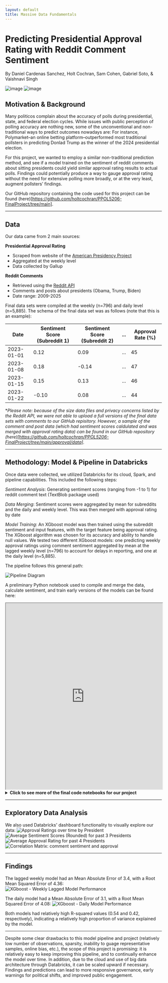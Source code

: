 ```yaml
---
layout: default
title: Massive Data Fundamentals
---
```

# Predicting Presidential Approval Rating with Reddit Comment Sentiment
By Daniel Cardenas Sanchez, Holt Cochran, Sam Cohen, Gabriel Soto, & Vaishnavi Singh

![image](/visuals/download.png)
![image](/visuals/president_seal.jpg)

## Motivation & Background
Many politicos complain about the accuracy of polls during presidential, state, and federal election cycles. While issues with public perception of polling accuracy are nothing new, some of the unconventional and non-traditional ways to predict outcomes nowadays are: For instance, Polymarket–an online betting platform–outperformed most traditional pollsters in predicting Donlad Trump as the winner of the 2024 presidential election. 

For this project, we wanted to employ a similar non-traditional prediction method, and see if a model trained on the sentiment of reddit comments about sitting presidents could yield similar approval rating results to actual polls. Findings could potentially produce a way to gauge approval rating without the need for extensive polling more broadly, or at the very least, augment pollsters’ findings. 

Our GitHub repository containing the code used for this project can be found (here)[https://github.com/holtcochran/PPOL5206-FinalProject/tree/main]. 

---
## Data
Our data came from 2 main sources: 

**Presidential Approval Rating**
- Scraped from website of the [American Presidency Project](https://www.presidency.ucsb.edu/statistics/data/presidential-job-approval-all-data)
- Aggregated at the weekly level
- Data collected by Gallup
  
**Reddit Comments**
- Retrieved using the [Reddit API](https://developers.reddit.com/docs/0.9/api)
- Comments and posts about presidents (Obama, Trump, Biden)
- Date range: 2009-2025

Final data sets were compiled at the weekly (n=796) and daily level (n=5,885). The schema of the final data set was as follows (note that this is an example):

| Date       | Sentiment Score (Subreddit 1) | Sentiment Score (Subreddit 2) | ... | Approval Rate (%) |
|------------|-------------------------------|-------------------------------|-----|--------------------|
| 2023-01-01 | 0.12                          | 0.09                          | ... | 45                 |
| 2023-01-08 | 0.18                          | -0.14                         | ... | 47                 |
| 2023-01-15 | 0.15                          | 0.13                          | ... | 46                 |
| 2023-01-22 | -0.10                         | 0.08                          | ... | 44                 |

**Please note: because of the size data files and privacy concerns listed by the Reddit API, we were not able to upload a full versions of the final data sets with comments to our GitHub repisitory. However, a sample of the comment and post data (which had sentiment scores caldulated and was merged with approval rating data) can be found in our GitHub repository (here)[https://github.com/holtcochran/PPOL5206-FinalProject/tree/main/approval/data].*

---
## Methodology: Model & Pipeline in Databricks
Once data were collected, we utilized Databricks for its cloud, Spark, and pipeline capabilities. This included the following steps:

*Sentiment Analysis*: Generating sentiment scores (ranging from -1 to 1) for reddit comment text (TextBlob package used)

*Data Merging*: Sentiment scores were aggregated by mean for subreddits and the daily and weekly level. This was then merged with approval rating by date

*Model Training*: An XGboost model was then trained using the subreddit sentiment and input features, with the target feature being approval rating. The XGboost algorithm was chosen for its accuracy and ability to handle null values. We tested two different XGboost models: one predicting weekly approval ratings using comment sentiment aggregated by mean at the lagged weekly level (n=796) to account for delays in reporting, and one at the daily level (n=5,885). 

The pipeline follows this general path:

![Pipeline Diagram](visuals/pipeline_databricks.png)

A preliminary Python notebook used to compile and merge the data, calculate sentiment, and train early versions of the models can be found here:
<iframe src="https://sec178.github.io/ppol5206_presapproval.github.io/code/sentiment_approval_pipeline.html" width="100%" height="600px"></iframe>

<details>
  <summary><strong>Click to see more of the final code notebooks for our project</strong></summary>
  
  <a href="https://github.com/holtcochran/PPOL5206-FinalProject/blob/main/approval/notebooks/approval_rating/mdf_presapproval.ipynb" style="display: inline-block; padding: 10px 20px; margin: 5px; background-color: #007BFF; color: white; text-decoration: none; border-radius: 5px;">Approval scraping script</a>

  <a href="https://github.com/holtcochran/PPOL5206-FinalProject/blob/main/approval/scripts/reddit_api.py" style="display: inline-block; padding: 10px 20px; margin: 5px; background-color: #28a745; color: white; text-decoration: none; border-radius: 5px;">Reddit API code</a>

  <a href="https://github.com/holtcochran/PPOL5206-FinalProject/tree/main/approval/notebooks" style="display: inline-block; padding: 10px 20px; margin: 5px; background-color: #ffc107; color: white; text-decoration: none; border-radius: 5px;">"Medallion" Pipeline: Ingestion (bronze), analysis (silver), consolidation (gold)</a>
</details>



---
## Exploratory Data Analysis

We also used Databricks' dashboard functionality to visually explore our data:
![Approval Ratings over time by President](visuals/pres_approval_overtime.png) 
![Average Sentiment Scores (Rounded) for past 3 Presidents](visuals/pres_sentiment_avg.png)
![Average Approval Rating for past 4 Presidents](visuals/pres_approval_avg.png)
![Correlation Matrix: comment sentiment and approval](visuals/corr_matrix.png)

---
## Findings

The lagged weekly model had an Mean Absolute Error of 3.4, with a Root Mean Squared Error of 4.36:  
![XGboost - Weekly Lagged Model Performance](visuals/model_lag_weekly.png)

The daily model had a Mean Absolute Error of 3.1, with a Root Mean Squared Error of 4.08:
![XGboost - Daily Model Performance](visuals/model_daily.png)

Both models had relatively high R-squared values (0.54 and 0.42, respectively), indicating a relatively high proportion of variance explained by the model. 

---
Despite some clear drawbacks to this model pipeline and project (relatively low number of observations, sparsity, inability to guage representative samples, online bias, etc.), the scope of this project is promising: it is relatively easy to keep improving this pipeline, and to continually enhance the model over time. In addition, due to the cloud and use of big data architecture through Databricks, it can be scaled upward if necessary. Findings and predictions can lead to more responsive governance, early warnings for political shifts, and improved public engagement.

